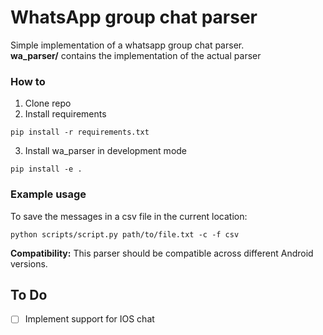 # WhatsApp group chat parser

Simple implementation of a whatsapp group chat parser. <br>
<b>wa_parser/</b> contains the implementation of the actual parser <br>

### How to
1. Clone repo
2. Install requirements
```
pip install -r requirements.txt
```
3. Install wa_parser in development mode
```
pip install -e .
```
### Example usage
To save the messages in a csv file in the current location:
```
python scripts/script.py path/to/file.txt -c -f csv
```

**Compatibility:** This parser should be compatible across different Android versions. 

## To Do
- [ ] Implement support for IOS chat
